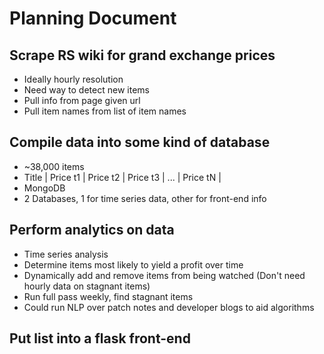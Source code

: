 #	Planning Document


##	Scrape RS wiki for grand exchange prices  
* Ideally hourly resolution  
* Need way to detect new items  
* Pull info from page given url
* Pull item names from list of item names


##	Compile data into some kind of database  
* ~38,000 items  
* Title | Price t1 | Price t2 | Price t3 | ... | Price tN |  
* MongoDB  
* 2 Databases, 1 for time series data, other for front-end info


##	Perform analytics on data  
* Time series analysis
* Determine items most likely to yield a profit over time
* Dynamically add and remove items from being watched (Don't need hourly data on stagnant items)
* Run full pass weekly, find stagnant items
* Could run NLP over patch notes and developer blogs to aid algorithms


## Put list into a flask front-end
